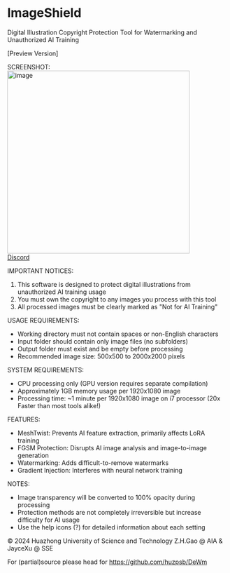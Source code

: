 # ImageShield
Digital Illustration Copyright Protection Tool for Watermarking and Unauthorized AI Training

[Preview Version]

SCREENSHOT:  
<img width="417" alt="image" src="https://github.com/user-attachments/assets/05b86237-acf0-4997-bd42-bfdcb153594f">  
[Discord](discord.gg/FBfXQtMS7X)


IMPORTANT NOTICES:
1. This software is designed to protect digital illustrations from unauthorized AI training usage
2. You must own the copyright to any images you process with this tool
3. All processed images must be clearly marked as "Not for AI Training"

USAGE REQUIREMENTS:
- Working directory must not contain spaces or non-English characters
- Input folder should contain only image files (no subfolders)
- Output folder must exist and be empty before processing
- Recommended image size: 500x500 to 2000x2000 pixels

SYSTEM REQUIREMENTS:
- CPU processing only (GPU version requires separate compilation)
- Approximately 1GB memory usage per 1920x1080 image
- Processing time: ~1 minute per 1920x1080 image on i7 processor (20x Faster than most tools alike!)

FEATURES:
- MeshTwist: Prevents AI feature extraction, primarily affects LoRA training
- FGSM Protection: Disrupts AI image analysis and image-to-image generation
- Watermarking: Adds difficult-to-remove watermarks
- Gradient Injection: Interferes with neural network training

NOTES:
- Image transparency will be converted to 100% opacity during processing
- Protection methods are not completely irreversible but increase difficulty for AI usage
- Use the help icons (?) for detailed information about each setting

© 2024 Huazhong University of Science and Technology
Z.H.Gao @ AIA & JayceXu @ SSE

For (partial)source please head for https://github.com/huzpsb/DeWm
